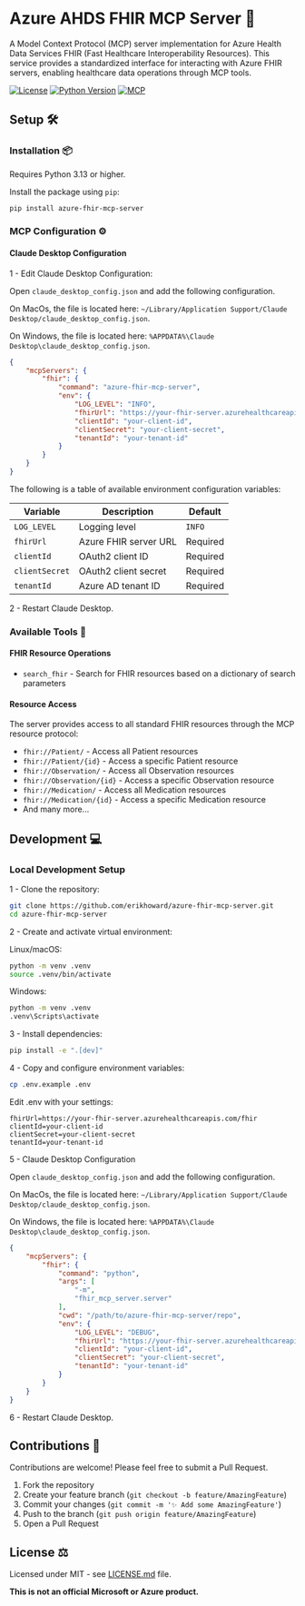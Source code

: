 # Azure AHDS FHIR MCP Server 🚀

A Model Context Protocol (MCP) server implementation for Azure Health Data Services FHIR (Fast Healthcare Interoperability Resources). This service provides a standardized interface for interacting with Azure FHIR servers, enabling healthcare data operations through MCP tools.

[![License](https://img.shields.io/github/license/erikhoward/azure-fhir-mcp-server)](https://opensource.org/licenses/MIT) [![Python Version](https://img.shields.io/badge/python-3.13%2B-blue.svg)](https://www.python.org/) [![MCP](https://img.shields.io/badge/MCP-compatible-green.svg)](https://github.com/modelcontextprotocol/spec)

## Setup 🛠️

### Installation 📦

Requires Python 3.13 or higher.

Install the package using `pip`:

```bash
pip install azure-fhir-mcp-server
```

### MCP Configuration ⚙️

#### Claude Desktop Configuration

1 - Edit Claude Desktop Configuration:

Open `claude_desktop_config.json` and add the following configuration.

On MacOs, the file is located here: `~/Library/Application Support/Claude Desktop/claude_desktop_config.json`.

On Windows, the file is located here: `%APPDATA%\Claude Desktop\claude_desktop_config.json`.

```json
{
    "mcpServers": {
        "fhir": {
            "command": "azure-fhir-mcp-server",
            "env": {
                "LOG_LEVEL": "INFO",
                "fhirUrl": "https://your-fhir-server.azurehealthcareapis.com/fhir",
                "clientId": "your-client-id",
                "clientSecret": "your-client-secret",
                "tenantId": "your-tenant-id"
            }
        }
    }
}
```

The following is a table of available environment configuration variables:

| Variable | Description | Default |
|----------|-------------|---------|
| `LOG_LEVEL` | Logging level | `INFO` |
| `fhirUrl` | Azure FHIR server URL | Required |
| `clientId` | OAuth2 client ID | Required |
| `clientSecret` | OAuth2 client secret | Required |
| `tenantId` | Azure AD tenant ID | Required |

2 - Restart Claude Desktop.

### Available Tools 🔧

#### FHIR Resource Operations

* `search_fhir` - Search for FHIR resources based on a dictionary of search parameters

#### Resource Access

The server provides access to all standard FHIR resources through the MCP resource protocol:

* `fhir://Patient/` - Access all Patient resources
* `fhir://Patient/{id}` - Access a specific Patient resource
* `fhir://Observation/` - Access all Observation resources
* `fhir://Observation/{id}` - Access a specific Observation resource
* `fhir://Medication/` - Access all Medication resources
* `fhir://Medication/{id}` - Access a specific Medication resource
* And many more...

## Development 💻

### Local Development Setup

1 - Clone the repository:

```bash
git clone https://github.com/erikhoward/azure-fhir-mcp-server.git
cd azure-fhir-mcp-server
```

2 - Create and activate virtual environment:

Linux/macOS:

```bash
python -m venv .venv
source .venv/bin/activate
```

Windows:

```bash
python -m venv .venv
.venv\Scripts\activate
```

3 - Install dependencies:

```bash
pip install -e ".[dev]"
```

4 - Copy and configure environment variables:

```bash
cp .env.example .env
```

Edit .env with your settings:

```env
fhirUrl=https://your-fhir-server.azurehealthcareapis.com/fhir
clientId=your-client-id
clientSecret=your-client-secret
tenantId=your-tenant-id
```

5 - Claude Desktop Configuration

Open `claude_desktop_config.json` and add the following configuration.

On MacOs, the file is located here: `~/Library/Application Support/Claude Desktop/claude_desktop_config.json`.

On Windows, the file is located here: `%APPDATA%\Claude Desktop\claude_desktop_config.json`.

```json
{
    "mcpServers": {
        "fhir": {
            "command": "python",
            "args": [
                "-m",
                "fhir_mcp_server.server"
            ],
            "cwd": "/path/to/azure-fhir-mcp-server/repo",
            "env": {
                "LOG_LEVEL": "DEBUG",
                "fhirUrl": "https://your-fhir-server.azurehealthcareapis.com/fhir",
                "clientId": "your-client-id",
                "clientSecret": "your-client-secret",
                "tenantId": "your-tenant-id"
            }
        }
    }
}
```

6 - Restart Claude Desktop.

## Contributions 🤝

Contributions are welcome! Please feel free to submit a Pull Request.

1. Fork the repository
2. Create your feature branch (`git checkout -b feature/AmazingFeature`)
3. Commit your changes (`git commit -m '✨ Add some AmazingFeature'`)
4. Push to the branch (`git push origin feature/AmazingFeature`)
5. Open a Pull Request

## License ⚖️

Licensed under MIT - see [LICENSE.md](LICENSE) file.

**This is not an official Microsoft or Azure product.**
